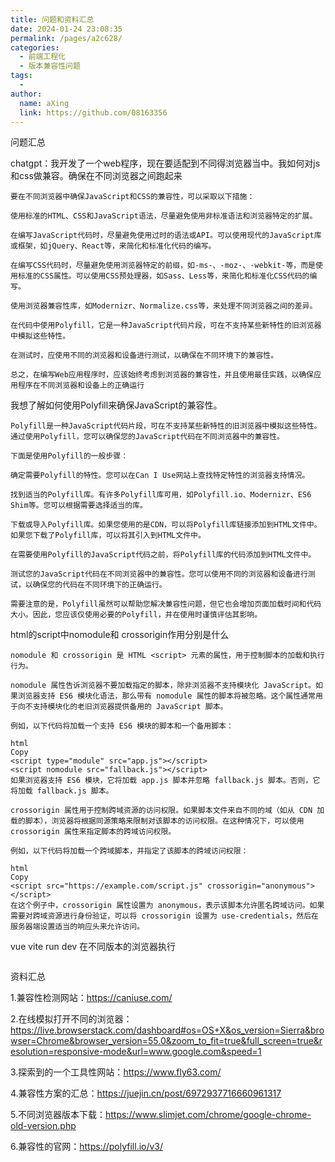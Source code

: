 ```yaml
---
title: 问题和资料汇总
date: 2024-01-24 23:08:35
permalink: /pages/a2c628/
categories:
  - 前端工程化
  - 版本兼容性问题
tags:
  - 
author: 
  name: aXing
  link: https://github.com/08163356
---
```







问题汇总

chatgpt：我开发了一个web程序，现在要适配到不同得浏览器当中。我如何对js和css做兼容。确保在不同浏览器之间跑起来

```
要在不同浏览器中确保JavaScript和CSS的兼容性，可以采取以下措施：

使用标准的HTML、CSS和JavaScript语法，尽量避免使用非标准语法和浏览器特定的扩展。

在编写JavaScript代码时，尽量避免使用过时的语法或API。可以使用现代的JavaScript库或框架，如jQuery、React等，来简化和标准化代码的编写。

在编写CSS代码时，尽量避免使用浏览器特定的前缀，如-ms-、-moz-、-webkit-等，而是使用标准的CSS属性。可以使用CSS预处理器，如Sass、Less等，来简化和标准化CSS代码的编写。

使用浏览器兼容性库，如Modernizr、Normalize.css等，来处理不同浏览器之间的差异。

在代码中使用Polyfill，它是一种JavaScript代码片段，可在不支持某些新特性的旧浏览器中模拟这些特性。

在测试时，应使用不同的浏览器和设备进行测试，以确保在不同环境下的兼容性。

总之，在编写Web应用程序时，应该始终考虑到浏览器的兼容性，并且使用最佳实践，以确保应用程序在不同浏览器和设备上的正确运行
```

我想了解如何使用Polyfill来确保JavaScript的兼容性。

```
Polyfill是一种JavaScript代码片段，可在不支持某些新特性的旧浏览器中模拟这些特性。通过使用Polyfill，您可以确保您的JavaScript代码在不同浏览器中的兼容性。

下面是使用Polyfill的一般步骤：

确定需要Polyfill的特性。您可以在Can I Use网站上查找特定特性的浏览器支持情况。

找到适当的Polyfill库。有许多Polyfill库可用，如Polyfill.io、Modernizr、ES6 Shim等。您可以根据需要选择适当的库。

下载或导入Polyfill库。如果您使用的是CDN，可以将Polyfill库链接添加到HTML文件中。如果您下载了Polyfill库，可以将其引入到HTML文件中。

在需要使用Polyfill的JavaScript代码之前，将Polyfill库的代码添加到HTML文件中。

测试您的JavaScript代码在不同浏览器中的兼容性。您可以使用不同的浏览器和设备进行测试，以确保您的代码在不同环境下的正确运行。

需要注意的是，Polyfill虽然可以帮助您解决兼容性问题，但它也会增加页面加载时间和代码大小。因此，您应该仅使用必要的Polyfill，并在使用时谨慎评估其影响。
```

html的script中nomodule和 crossorigin作用分别是什么

```
nomodule 和 crossorigin 是 HTML <script> 元素的属性，用于控制脚本的加载和执行行为。

nomodule 属性告诉浏览器不要加载指定的脚本，除非浏览器不支持模块化 JavaScript。如果浏览器支持 ES6 模块化语法，那么带有 nomodule 属性的脚本将被忽略。这个属性通常用于向不支持模块化的老旧浏览器提供备用的 JavaScript 脚本。

例如，以下代码将加载一个支持 ES6 模块的脚本和一个备用脚本：

html
Copy
<script type="module" src="app.js"></script>
<script nomodule src="fallback.js"></script>
如果浏览器支持 ES6 模块，它将加载 app.js 脚本并忽略 fallback.js 脚本。否则，它将加载 fallback.js 脚本。

crossorigin 属性用于控制跨域资源的访问权限。如果脚本文件来自不同的域（如从 CDN 加载的脚本），浏览器将根据同源策略来限制对该脚本的访问权限。在这种情况下，可以使用 crossorigin 属性来指定脚本的跨域访问权限。

例如，以下代码将加载一个跨域脚本，并指定了该脚本的跨域访问权限：

html
Copy
<script src="https://example.com/script.js" crossorigin="anonymous"></script>
在这个例子中，crossorigin 属性设置为 anonymous，表示该脚本允许匿名跨域访问。如果需要对跨域资源进行身份验证，可以将 crossorigin 设置为 use-credentials，然后在服务器端设置适当的响应头来允许访问。
```

vue vite run dev 在不同版本的浏览器执行

```

```

资料汇总

1.兼容性检测网站：https://caniuse.com/

2.在线模拟打开不同的浏览器：https://live.browserstack.com/dashboard#os=OS+X&os_version=Sierra&browser=Chrome&browser_version=55.0&zoom_to_fit=true&full_screen=true&resolution=responsive-mode&url=www.google.com&speed=1

3.探索到的一个工具性网站：https://www.fly63.com/

4.兼容性方案的汇总：https://juejin.cn/post/6972937716660961317

5.不同浏览器版本下载：https://www.slimjet.com/chrome/google-chrome-old-version.php

6.兼容性的官网：https://polyfill.io/v3/